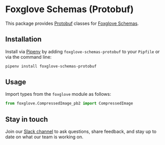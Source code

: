 # Foxglove Schemas (Protobuf)

This package provides [Protobuf](https://developers.google.com/protocol-buffers/) classes for [Foxglove Schemas](https://foxglove.dev/docs/studio/messages/introduction).

## Installation

Install via [Pipenv](https://pipenv.pypa.io/en/latest/) by adding `foxglove-schemas-protobuf` to your `Pipfile` or via the command line:

```bash
pipenv install foxglove-schemas-protobuf
```

## Usage

Import types from the `foxglove` module as follows:

```py
from foxglove.CompressedImage_pb2 import CompressedImage
```

## Stay in touch

Join our [Slack channel](https://foxglove.dev/join-slack) to ask questions, share feedback, and stay up to date on what our team is working on.
